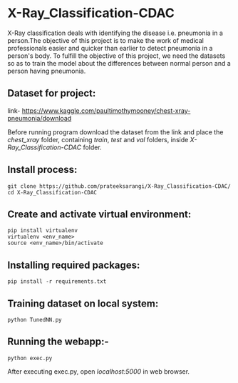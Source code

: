 # X-Ray_Classification-CDAC

X-Ray classification deals with identifying the disease i.e. pneumonia in a person.The objective of this project is to make the work of medical professionals easier  and quicker than earlier to detect pneumonia in a person's body. To fulfill the objective of this project, we need the datasets so as to train the model about the differences between normal person and a person having pneumonia.

## Dataset for project: 

link- https://www.kaggle.com/paultimothymooney/chest-xray-pneumonia/download

Before running program download the dataset from the link and place the *chest_xray* folder, containing *train*, *test* and *val* folders, inside *X-Ray_Classification-CDAC* folder.

## Install process:

	git clone https://github.com/prateeksarangi/X-Ray_Classification-CDAC/
	cd X-Ray_Classification-CDAC
	
## Create and activate virtual environment:

	pip install virtualenv
	virtualenv <env_name>
	source <env_name>/bin/activate
	
## Installing required packages:

	pip install -r requirements.txt

## Training dataset on local system: 

	python TunedNN.py





## Running the webapp:-

	python exec.py

After executing exec.py, open *localhost:5000* in web browser.

